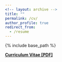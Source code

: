 ```yaml
---
<!-- layout: archive -->
title: ""
permalink: /cv/
author_profile: true
redirect_from:
  - /resume
---
```


{% include base_path %}

<b>[Curriculum Vitae [PDF]](http://mebucca.github.io/files/Curriculum_Vitae.pdf)<b><br>

<!-- <embed src="http://lantaoyu.com/files/lantaoyu_cv.pdf" width="650" height="1800" type='application/pdf'> -->
